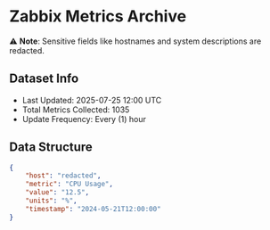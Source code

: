# Zabbix Metrics Archive

⚠️ **Note**: Sensitive fields like hostnames and system descriptions are redacted.

## Dataset Info
- Last Updated: 2025-07-25 12:00 UTC
- Total Metrics Collected: 1035
- Update Frequency: Every (1) hour

## Data Structure
```json
{
    "host": "redacted",
    "metric": "CPU Usage",
    "value": "12.5",
    "units": "%",
    "timestamp": "2024-05-21T12:00:00"
}
```
